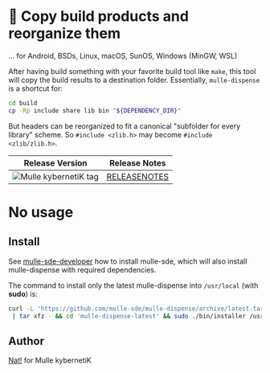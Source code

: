 #  🚰 Copy build products and reorganize them 

... for Android, BSDs, Linux, macOS, SunOS, Windows (MinGW, WSL)

After having build something with your favorite build tool like `make`, this
tool will copy the build results to a destination folder. Essentially,
`mulle-dispense` is a shortcut for:

``` sh
cd build
cp -Rp include share lib bin "${DEPENDENCY_DIR}"
```

But headers can be reorganized to fit a canonical "subfolder for every library"
scheme. So `#include <zlib.h>` may become `#include <zlib/zlib.h>`.

| Release Version                                       | Release Notes
|-------------------------------------------------------|--------------
| ![Mulle kybernetiK tag](https://img.shields.io/github/tag/mulle-sde/mulle-dispense.svg?branch=release)  | [RELEASENOTES](RELEASENOTES.md) |





# No usage








## Install

See [mulle-sde-developer](//github.com/mulle-sde/mulle-sde-developer) how to
install mulle-sde, which will also install mulle-dispense with required
dependencies.

The command to install only the latest mulle-dispense into
`/usr/local` (with **sudo**) is:

``` bash
curl -L 'https://github.com/mulle-sde/mulle-dispense/archive/latest.tar.gz' \
 | tar xfz - && cd 'mulle-dispense-latest' && sudo ./bin/installer /usr/local
```



## Author

[Nat!](https://mulle-kybernetik.com/weblog) for Mulle kybernetiK


